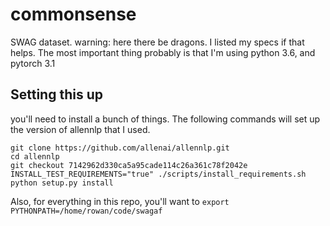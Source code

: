 # commonsense
SWAG dataset. warning: here there be dragons. I listed my specs if that helps. The most important thing probably is that I'm using python 3.6, and pytorch 3.1

## Setting this up
you'll need to install a bunch of things. The following commands will set up the version of allennlp that I used.

``` 
git clone https://github.com/allenai/allennlp.git
cd allennlp    
git checkout 7142962d330ca5a95cade114c26a361c78f2042e
INSTALL_TEST_REQUIREMENTS="true" ./scripts/install_requirements.sh
python setup.py install
```


Also, for everything in this repo, you'll want to ```export PYTHONPATH=/home/rowan/code/swagaf```



